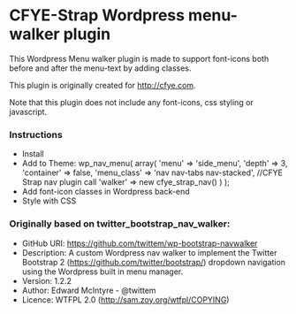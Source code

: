 CFYE-Strap Wordpress menu-walker plugin
=================

This Wordpress Menu walker plugin is made to support font-icons both before and after the menu-text by adding classes.

This plugin is originally created for http://cfye.com. 

Note that this plugin does not include any font-icons, css styling or javascript. 

### Instructions

* Install
* Add to Theme:
	wp_nav_menu(
		array(
			'menu'       => 'side_menu',
			'depth'      => 3,
			'container'  => false,
			'menu_class' => 'nav nav-tabs nav-stacked',
			//CFYE Strap nav plugin call
			'walker' => new cfye_strap_nav()
   			)
		);
* Add font-icon classes in Wordpress back-end
* Style with CSS 

### Originally based on twitter_bootstrap_nav_walker:

 * GitHub URI: https://github.com/twittem/wp-bootstrap-navwalker
 * Description: A custom Wordpress nav walker to implement the Twitter Bootstrap 2 (https://github.com/twitter/bootstrap/) dropdown navigation using the Wordpress built in menu manager.
 * Version: 1.2.2
 * Author: Edward McIntyre - @twittem
 * Licence: WTFPL 2.0 (http://sam.zoy.org/wtfpl/COPYING)
